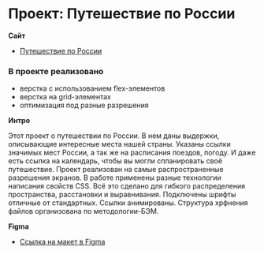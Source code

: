 # Проект: Путешествие по России

**Сайт**

* [Путешествие по России](https://kola4.github.io/russian-travel/index.html)

### В проекте реализовано
* верстка с использованием flex-элементов
* верстка на grid-элементах
* оптимизация под разные разрешения

**Интро**

Этот проект о путешествии по России.
В нем даны выдержки, описывающие интересные места нашей страны. Указаны ссылки значимых мест России, а так же на расписания поездов, погоду.
И даже есть ссылка на календарь, чтобы вы могли спланировать своё путешествие.
Проект реализован на самые распространенные разрешения экранов. В работе применены разные технологии написания свойств CSS. Всё это сделано
для гибкого распределения пространства, расстановки и выравнивания.
Подключены шрифты отличные от стандартных. Ссылки анимированы. Структура хрфнения файлов организована по методологии-БЭМ.


**Figma**

* [Ссылка на макет в Figma](https://www.figma.com/file/5S2WSbEFL6awjVWJ0NWL8Q/Sprint-3_-Russia-_-desktop-mobile?node-id=28503%3A0)

